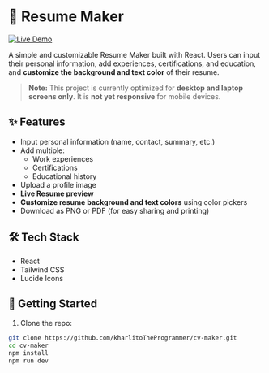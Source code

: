 # 💼 Resume Maker

[![Live Demo](https://img.shields.io/badge/Live%20Demo-Click%20Here-blue?style=for-the-badge)](https://kharlitoTheProgrammer.github.io/cv-maker)

A simple and customizable Resume Maker built with React. Users can input their personal information, add experiences, certifications, and education, and **customize the background and text color** of their resume.

> **Note:** This project is currently optimized for **desktop and laptop screens only**. It is **not yet responsive** for mobile devices.

## ✨ Features

- Input personal information (name, contact, summary, etc.)
- Add multiple:
  - Work experiences
  - Certifications
  - Educational history
- Upload a profile image
- **Live Resume preview**
- **Customize resume background and text colors** using color pickers
- Download as PNG or PDF (for easy sharing and printing)

## 🛠 Tech Stack

- React
- Tailwind CSS
- Lucide Icons

## 🚀 Getting Started

1. Clone the repo:

```bash
git clone https://github.com/kharlitoTheProgrammer/cv-maker.git
cd cv-maker
npm install
npm run dev
